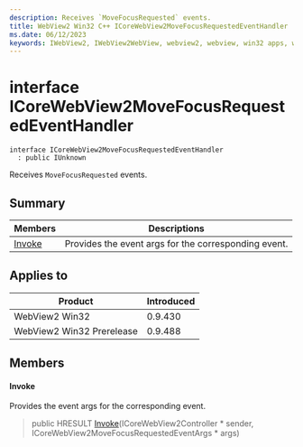 ```yaml
---
description: Receives `MoveFocusRequested` events.
title: WebView2 Win32 C++ ICoreWebView2MoveFocusRequestedEventHandler
ms.date: 06/12/2023
keywords: IWebView2, IWebView2WebView, webview2, webview, win32 apps, win32, edge, ICoreWebView2, ICoreWebView2Controller, browser control, edge html, ICoreWebView2MoveFocusRequestedEventHandler
---
```


# interface ICoreWebView2MoveFocusRequestedEventHandler

```
interface ICoreWebView2MoveFocusRequestedEventHandler
  : public IUnknown
```

Receives `MoveFocusRequested` events.

## Summary

 Members                        | Descriptions
--------------------------------|---------------------------------------------
[Invoke](#invoke) | Provides the event args for the corresponding event.

## Applies to

Product                         | Introduced
--------------------------------|---------------------------------------------
WebView2 Win32            |    0.9.430
WebView2 Win32 Prerelease |    0.9.488

## Members

#### Invoke

Provides the event args for the corresponding event.

> public HRESULT [Invoke](#invoke)(ICoreWebView2Controller * sender, ICoreWebView2MoveFocusRequestedEventArgs * args)

